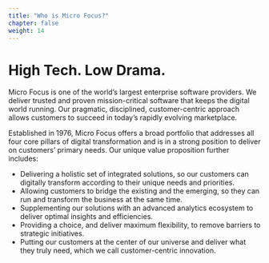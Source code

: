 ```yaml
---
title: "Who is Micro Focus?"
chapter: false
weight: 14
---
```


# High Tech. Low Drama.
Micro Focus is one of the world’s largest enterprise software providers. We deliver trusted and proven mission-critical software that keeps the digital world running. Our pragmatic, disciplined, customer-centric approach allows customers to succeed in today’s rapidly evolving marketplace.

Established in 1976, Micro Focus offers a broad portfolio that addresses all four core pillars of digital transformation and is in a strong position to deliver on customers’ primary needs. Our unique value proposition further includes:

* Delivering a holistic set of integrated solutions, so our customers can digitally transform according to their unique needs and priorities.
* Allowing customers to bridge the existing and the emerging, so they can run and transform the business at the same time.
* Supplementing our solutions with an advanced analytics ecosystem to deliver optimal insights and efficiencies.
* Providing a choice, and deliver maximum flexibility, to remove barriers to strategic initiatives.
* Putting our customers at the center of our universe and deliver what they truly need,
which we call customer-centric innovation.
